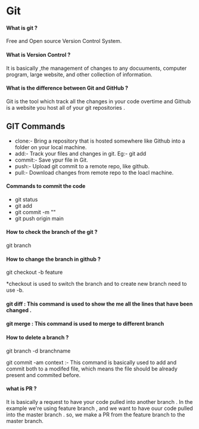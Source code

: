 # Git

#### What is git ?

Free and Open source Version Control System.

#### What is Version Control ?

It is basically ,the management of changes to any docuuments, computer program, large website, and other collection of information.

#### What is the difference between Git and GitHub ?

Git is the tool which track all the changes in your code overtime and Github is a website you host all of your git repositories .

## GIT Commands

* clone:- Bring a repository that is hosted somewhere like Github into a folder on your local machine. 
* add:- Track your files and changes in git.  Eg:- git add <file>
* commit:- Save ypur file in Git. 
* push:- Upload git commit to a remote repo, like github. 
* pull:- Download changes from remote repo to the loacl machine. 

#### Commands to commit the code
  
* git status
* git add <filename>
* git commit -m "<context>"
* git push origin main
  
#### How to check the branch of the git ?
  git branch
#### How to change the branch in github ?
  git checkout -b feature
  
  *checkout is used to switch the branch and to create new branch need to use -b.
  
#### git diff : This command is used to show the me all the lines that have been changed .
#### git merge : This command is used to merge to different branch
#### How to delete a branch ?
 git branch -d branchname
  
git commit -am context :- This command is basically used to add and commit both to a modifed file, which means the file should be already present and commited before.
  
#### what is PR ?
It is basically a request to have your code pulled into another branch . In the example we're using feature branch , and we want to have ouur code pulled into the master branch . so, we make a PR from the feature branch to the master branch. 
  
  
  
  
  
  
  
